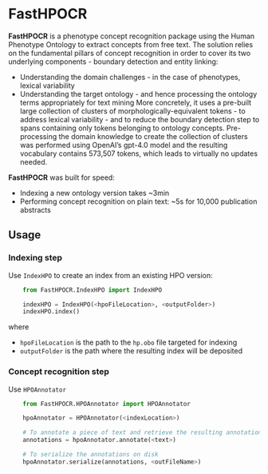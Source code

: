 # FastHPOCR

**FastHPOCR** is a phenotype concept recognition package using the Human Phenotype Ontology to extract concepts from free text. 
The solution relies on the fundamental pillars of concept recognition in order to cover its two underlying components - boundary detection and entity linking:
* Understanding the domain challenges - in the case of phenotypes, lexical variability
* Understanding the target ontology - and hence processing the ontology terms appropriately for text mining
More concretely, it uses a pre-built large collection of clusters of morphologically-equivalent tokens - to address lexical variability - and to reduce the boundary detection step to spans containing only tokens belonging to ontology concepts. Pre-processing the domain knowledge to create the collection of clusters was performed using OpenAI’s gpt-4.0 model and the resulting vocabulary contains 573,507 tokens, which leads to virtually no updates needed.

**FastHPOCR** was built for speed:
* Indexing a new ontology version takes ~3min
* Performing concept recognition on plain text: ~5s for 10,000 publication abstracts

## Usage

### Indexing step

Use `IndexHPO` to create an index from an existing HPO version:
```python
    from FastHPOCR.IndexHPO import IndexHPO

    indexHPO = IndexHPO(<hpoFileLocation>, <outputFolder>)
    indexHPO.index()
```
where
* `hpoFileLocation` is the path to the `hp.obo` file targeted for indexing
* `outputFolder` is the path where the resulting index will be deposited


### Concept recognition step

Use `HPOAnnotator`

```python
    from FastHPOCR.HPOAnnotator import HPOAnnotator

    hpoAnnotator = HPOAnnotator(<indexLocation>)

    # To annotate a piece of text and retrieve the resulting annotations
    annotations = hpoAnnotator.annotate(<text>)

    # To serialize the annotations on disk
    hpoAnnotator.serialize(annotations, <outFileName>)
```